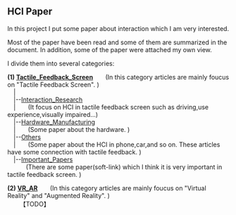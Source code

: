 ## HCI Paper ##
In this project I put some paper about interaction which I am very interested.

Most of the paper have been read and some of them are summarized in the document. 
In addition, some of the paper were attached my own view.

I divide them into several categories:
    
**(1) [Tactile_Feedback_Screen](#)**&ensp;&ensp;&ensp;&ensp;(In this category articles are mainly foucus on "Tactile Feedback Screen". )  
    &ensp;&ensp;|        
    &ensp;&ensp;|--[Interaction_Research](#)  
    &ensp;&ensp;|&ensp;&ensp;&ensp;&ensp;(It focus on HCI in tactile feedback screen such as driving,use experience,visually impaired...)  
    &ensp;&ensp;|--[Hardware_Manufacturing](#)   
    &ensp;&ensp;|&ensp;&ensp;&ensp;&ensp;(Some paper about the hardware. )  
    &ensp;&ensp;|--[Others](#)    
    &ensp;&ensp;|&ensp;&ensp;&ensp;&ensp;(Some paper about the HCI in phone,car,and so on. These articles have some connection with tactile feedback. )  
    &ensp;&ensp;|--[Important_Papers](#)  
    &ensp;&ensp;&ensp;&ensp;&ensp;&ensp;(There are some paper(soft-link) which I think it is very important in tactile feedback screen. )  
  
  


  
**(2) [VR_AR](#)**&ensp;&ensp;&ensp;&ensp;(In this category articles are mainly foucus on "Virtual Reality" and "Augmented Reality". )  
&ensp;&ensp;&ensp;&ensp;【TODO】

    
